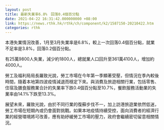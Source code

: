 ```yaml
---
layout: post
title: 最新失業率6.8%　回落0.4個百分點
date: 2021-04-22 16:31:42.000000000 +08:00
link: https://news.rthk.hk/rthk/ch/component/k2/1587150-20210422.htm
categories: rthk
---
```


本港失業情況改善，1月至3月失業率是6.8%，較上一次回落0.4個百分點，就業不足率是3.8%，回落0.2個百分點。

有25萬9800人失業，減少約1800人，總就業人口回升至361萬4100人，增加約4000人。

勞工及福利局局長羅致光說，勞工市場在今年第一季顯著受壓，但情況在季內較後時間，隨着本地第四波疫情減退而穩定下來。與消費及旅遊相關行業，包括零售、住宿及膳食服務業合計的失業率下跌0.4個百分點至10.7%，餐飲服務活動業的失業率由14.1%下跌至13.3%。
 
展望未來，羅致光說，由於不同行業的復蘇步伐不一，加上訪港旅遊業依然低迷，勞工市場在短期內或仍會面對挑戰。如果本地疫情持續受控，面向消費者的經濟行業的經營環境將可改善，應有助紓緩勞工市場的壓力，政府會繼續密切留意相關情況。
